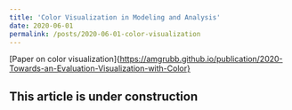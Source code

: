 ```yaml
---
title: 'Color Visualization in Modeling and Analysis'
date: 2020-06-01
permalink: /posts/2020-06-01-color-visualization
---
```


[Paper on color visualization]{https://amgrubb.github.io/publication/2020-Towards-an-Evaluation-Visualization-with-Color}

This article is under construction
---